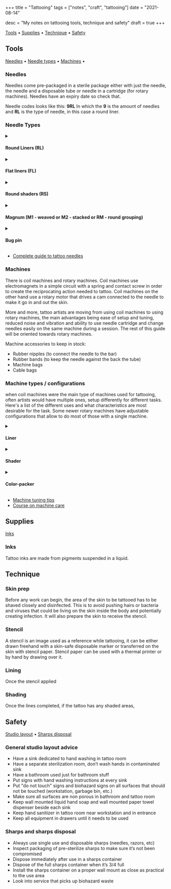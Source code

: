 +++
title = "Tattooing"
tags = ["notes", "craft", "tattooing"]
date = "2021-08-14"

desc = "My notes on tattooing tools, technique and safety"
draft = true
+++

<div class="table-of-contents">

[Tools](#tools) •
[Supplies](#supplies) •
[Technique](#technique) •
[Safety](#safety)

</div>

## Tools

<div class="table-of-contents">

[Needles](#needles) •
[Needle types](#neddle-types-configurations) •
[Machines](#machines) •

</div>

### Needles

Needles come pre-packaged in a sterile package either with just the needle, the needle and a disposable tube or needle in a cartridge (for rotary machines). Needles have an expiry date so check that.

Needle codes looks like this: **9RL**
In which the **9** is the amount of needles and **RL** is the type of needle, in this case a round liner.

### Needle Types

<details>
<summary><h4>Round Liners (RL)</h4></summary>
Needles grouped in a circle, good for lines, needles are more tightly packed together.
</details>

<details>
<summary><h4>Flat liners (FL)</h4></summary>
Single row of needles, used for lining and whip shading.
</details>

<details>
<summary><h4>Round shaders (RS)</h4></summary>
Similar to round liner needles but with the needles spread out more for easier shading.
</details>

<details>
<summary><h4>Magnum (M1 - weaved or M2 - stacked or RM - round grouping)</h4></summary>
Needles lined up in a row to cover more ground, there is two types of magnum needles, weaved and stacked, weaved magnums have the needle more spaced out than stacked magnums.
Magnums can have a flat or round grouping, meaning that either all the needles get equally deep in the skin in the ones in the middle go deeper than the ones on the side.
</details>

<details>
<summary><h4>Bug pin</h4></summary>
Needles are needles made using smaller individual needles than standard needles, all types of needle stacks can come with bug pin needles.
</details>


- [Complete guide to tattoo needles](https://wettattoo.com/blog/complete-guide-to-tattoo-needles)

### Machines

There is coil machines and rotary machines. Coil machines use electromagnets in a simple circuit with a spring and contact screw in order to create the reciprocating action needed to tattoo. Coil machines on the other hand use a rotary motor that drives a cam connected to the needle to make it go in and out the skin.

More and more, tattoo artists are moving from using coil machines to using rotary machines, the main advantages being ease of setup and tuning, reduced noise and vibration and ability to use needle cartridge and change needles easily on the same machine during a session. The rest of this guide will be oriented towards rotary machines.

Machine accessories to keep in stock:
- Rubber nipples (to connect the needle to the bar)
- Rubber bands (to keep the needle against the back the tube)
- Machine bags
- Cable bags

### Machine types / configurations

when coil machines were the main type of machines used for tattooing, often artists would have multiple ones, setup differently for different tasks. Here's a list of the different uses and what characteristics are most desirable for the task. Some newer rotary machines have adjustable configurations that allow to do most of those with a single machine.

<details>
<summary><h4>Liner</h4></summary>
Used with thinner lining ink, runs fast and has the shortest stroke
</details>

<details>
<summary><h4>Shader</h4></summary>
</details>

<details>
<summary><h4>Color-packer</h4></summary>
</details>

- [Machine tuning tips](https://www.tattoomagic.info/basics/machine-tuning.html)
- [Course on machine care](https://www.machinemachine.co/courses-page)

## Supplies

<div class="table-of-contents">

[Inks](#inks)

</div>

### Inks

Tattoo inks are made from pigments suspended in a liquid.

## Technique

### Skin prep

Before any work can begin, the area of the skin to be tattooed has to be shaved closely and disinfected. This is to avoid pushing hairs or bacteria and viruses that could be living on the skin inside the body and potentially creating infection. It will also prepare the skin to receive the stencil.

### Stencil

A stencil is an image used as a reference while tattooing, it can be either drawn freehand with a skin-safe disposable marker or transferred on the skin with stencil paper. Stencil paper can be used with a thermal printer or by hand by drawing over it.

### Lining

Once the stencil applied

### Shading

Once the lines completed, if the tattoo has any shaded areas,

## Safety

<div class="table-of-contents">

[Studio layout](#general-studio-layout-advice) •
[Sharps disposal](#sharps-and-sharps-disposal)

</div>

### General studio layout advice

- Have a sink dedicated to hand washing in tattoo room
- Have a separate sterilization room, don’t wash hands in contaminated sink
- Have a bathroom used just for bathroom stuff
- Put signs with hand washing instructions at every sink
- Put "do not touch" signs and biohazard signs on all surfaces that should not be touched (workstation, garbage bin, etc.)
- Make sure all surfaces are non porous in bathroom and tattoo room
- Keep wall mounted liquid hand soap and wall mounted paper towel dispenser beside each sink
- Keep hand sanitizer in tattoo room near workstation and in entrance
- Keep all equipment in drawers until it needs to be used

### Sharps and sharps disposal

- Always use single use and disposable sharps (needles, razors, etc)
- Inspect packaging of pre-sterilize sharps to make sure it’s not been compromised
- Dispose immediately after use in a sharps container
- Dispose of the full sharps container when it’s 3/4 full
- Install the sharps container on a proper wall mount as close as practical to the use area
- Look into service that picks up biohazard waste
